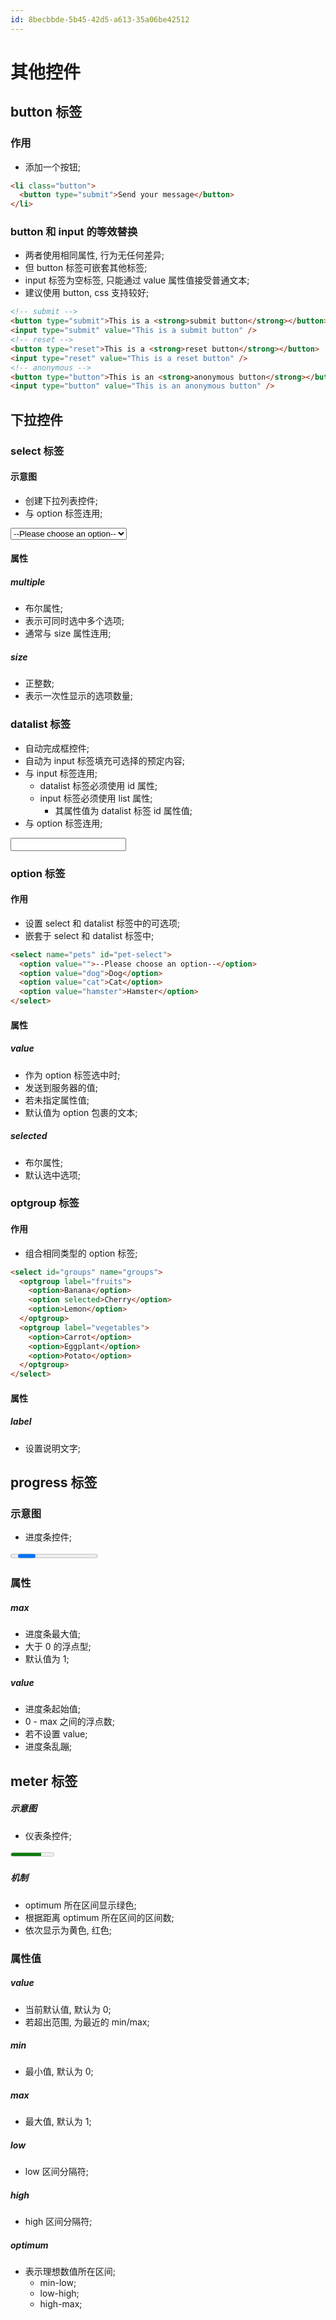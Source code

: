 ```yaml
---
id: 8becbbde-5b45-42d5-a613-35a06be42512
---
```


# 其他控件

## button 标签

### 作用

- 添加一个按钮;

```html
<li class="button">
  <button type="submit">Send your message</button>
</li>
```

### button 和 input 的等效替换

- 两者使用相同属性, 行为无任何差异;
- 但 button 标签可嵌套其他标签;
- input 标签为空标签, 只能通过 value 属性值接受普通文本;
- 建议使用 button, css 支持较好;

```html
<!-- submit -->
<button type="submit">This is a <strong>submit button</strong></button>
<input type="submit" value="This is a submit button" />
<!-- reset -->
<button type="reset">This is a <strong>reset button</strong></button>
<input type="reset" value="This is a reset button" />
<!-- anonymous -->
<button type="button">This is an <strong>anonymous button</strong></button>
<input type="button" value="This is an anonymous button" />
```

## 下拉控件

### select 标签

#### 示意图

- 创建下拉列表控件;
- 与 option 标签连用;

<select name="pets" id="pet-select">
  <option value="">--Please choose an option--</option>
  <option value="dog">Dog</option>
  <option value="cat">Cat</option>
  <option value="hamster">Hamster</option>
</select>

#### 属性

##### multiple

- 布尔属性;
- 表示可同时选中多个选项;
- 通常与 size 属性连用;

##### size

- 正整数;
- 表示一次性显示的选项数量;

### datalist 标签

- 自动完成框控件;
- 自动为 input 标签填充可选择的预定内容;
- 与 input 标签连用;
  - datalist 标签必须使用 id 属性;
  - input 标签必须使用 list 属性;
    - 其属性值为 datalist 标签 id 属性值;
- 与 option 标签连用;

<input list="browsers" id="myBrowser" name="myBrowser" />
<datalist id="browsers">
  <option value="Chrome"></option>
  <option value="Firefox"></option>
  <option value="Internet Explorer"></option>
  <option value="Opera"></option>
  <option value="Safari"></option>
  <option value="Microsoft Edge"></option>
</datalist>

### option 标签

#### 作用

- 设置 select 和 datalist 标签中的可选项;
- 嵌套于 select 和 datalist 标签中;

```html
<select name="pets" id="pet-select">
  <option value="">--Please choose an option--</option>
  <option value="dog">Dog</option>
  <option value="cat">Cat</option>
  <option value="hamster">Hamster</option>
</select>
```

#### 属性

##### value

- 作为 option 标签选中时;
- 发送到服务器的值;
- 若未指定属性值;
- 默认值为 option 包裹的文本;

##### selected

- 布尔属性;
- 默认选中选项;

### optgroup 标签

#### 作用

- 组合相同类型的 option 标签;

```html
<select id="groups" name="groups">
  <optgroup label="fruits">
    <option>Banana</option>
    <option selected>Cherry</option>
    <option>Lemon</option>
  </optgroup>
  <optgroup label="vegetables">
    <option>Carrot</option>
    <option>Eggplant</option>
    <option>Potato</option>
  </optgroup>
</select>
```

#### 属性

##### label

- 设置说明文字;

## progress 标签

### 示意图

- 进度条控件;

<progress id="file" max="100"></progress>

### 属性

##### max

- 进度条最大值;
- 大于 0 的浮点型;
- 默认值为 1;

##### value

- 进度条起始值;
- 0 - max 之间的浮点数;
- 若不设置 value;
- 进度条乱蹦;

## meter 标签

##### 示意图

- 仪表条控件;

<meter id="fuel" min="0" max="100" low="13" high="66" optimum="80" value="70">
  at 50/100
</meter>

##### 机制

- optimum 所在区间显示绿色;
- 根据距离 optimum 所在区间的区间数;
- 依次显示为黄色, 红色;

### 属性值

##### value

- 当前默认值, 默认为 0;
- 若超出范围, 为最近的 min/max;

##### min

- 最小值, 默认为 0;

##### max

- 最大值, 默认为 1;

##### low

- low 区间分隔符;

##### high

- high 区间分隔符;

##### optimum

- 表示理想数值所在区间;
  - min-low;
  - low-high;
  - high-max;

